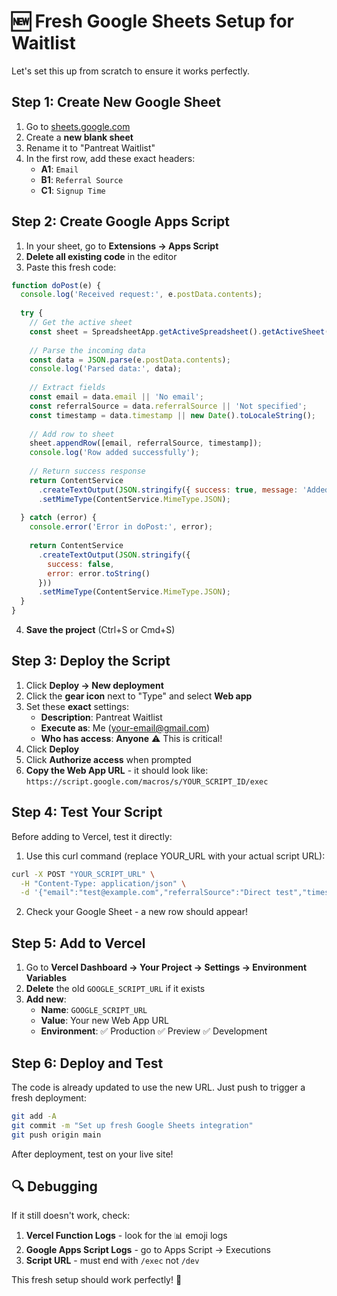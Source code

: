 # 🆕 Fresh Google Sheets Setup for Waitlist

Let's set this up from scratch to ensure it works perfectly.

## Step 1: Create New Google Sheet

1. Go to [sheets.google.com](https://sheets.google.com)
2. Create a **new blank sheet**
3. Rename it to "Pantreat Waitlist"
4. In the first row, add these exact headers:
   - **A1**: `Email`
   - **B1**: `Referral Source` 
   - **C1**: `Signup Time`

## Step 2: Create Google Apps Script

1. In your sheet, go to **Extensions → Apps Script**
2. **Delete all existing code** in the editor
3. Paste this fresh code:

```javascript
function doPost(e) {
  console.log('Received request:', e.postData.contents);
  
  try {
    // Get the active sheet
    const sheet = SpreadsheetApp.getActiveSpreadsheet().getActiveSheet();
    
    // Parse the incoming data
    const data = JSON.parse(e.postData.contents);
    console.log('Parsed data:', data);
    
    // Extract fields
    const email = data.email || 'No email';
    const referralSource = data.referralSource || 'Not specified';
    const timestamp = data.timestamp || new Date().toLocaleString();
    
    // Add row to sheet
    sheet.appendRow([email, referralSource, timestamp]);
    console.log('Row added successfully');
    
    // Return success response
    return ContentService
      .createTextOutput(JSON.stringify({ success: true, message: 'Added to sheet' }))
      .setMimeType(ContentService.MimeType.JSON);
      
  } catch (error) {
    console.error('Error in doPost:', error);
    
    return ContentService
      .createTextOutput(JSON.stringify({ 
        success: false, 
        error: error.toString() 
      }))
      .setMimeType(ContentService.MimeType.JSON);
  }
}
```

4. **Save the project** (Ctrl+S or Cmd+S)

## Step 3: Deploy the Script

1. Click **Deploy → New deployment**
2. Click the **gear icon** next to "Type" and select **Web app**
3. Set these **exact** settings:
   - **Description**: Pantreat Waitlist
   - **Execute as**: Me (your-email@gmail.com)
   - **Who has access**: **Anyone** ⚠️ This is critical!
4. Click **Deploy**
5. Click **Authorize access** when prompted
6. **Copy the Web App URL** - it should look like:
   `https://script.google.com/macros/s/YOUR_SCRIPT_ID/exec`

## Step 4: Test Your Script

Before adding to Vercel, test it directly:

1. Use this curl command (replace YOUR_URL with your actual script URL):

```bash
curl -X POST "YOUR_SCRIPT_URL" \
  -H "Content-Type: application/json" \
  -d '{"email":"test@example.com","referralSource":"Direct test","timestamp":"Test time"}'
```

2. Check your Google Sheet - a new row should appear!

## Step 5: Add to Vercel

1. Go to **Vercel Dashboard → Your Project → Settings → Environment Variables**
2. **Delete** the old `GOOGLE_SCRIPT_URL` if it exists
3. **Add new**:
   - **Name**: `GOOGLE_SCRIPT_URL`
   - **Value**: Your new Web App URL
   - **Environment**: ✅ Production ✅ Preview ✅ Development

## Step 6: Deploy and Test

The code is already updated to use the new URL. Just push to trigger a fresh deployment:

```bash
git add -A
git commit -m "Set up fresh Google Sheets integration"
git push origin main
```

After deployment, test on your live site!

## 🔍 Debugging

If it still doesn't work, check:
1. **Vercel Function Logs** - look for the 📊 emoji logs
2. **Google Apps Script Logs** - go to Apps Script → Executions
3. **Script URL** - must end with `/exec` not `/dev`

This fresh setup should work perfectly! 🎉
